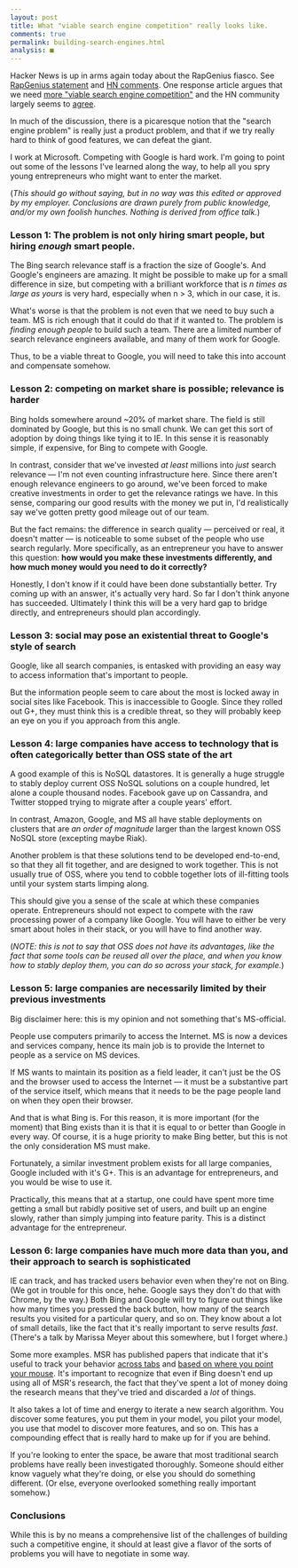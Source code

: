 ```yaml
---
layout: post
title: What "viable search engine competition" really looks like.
comments: true
permalink: building-search-engines.html
analysis: ■
---
```


Hacker News is up in arms again today about the RapGenius fiasco. See [RapGenius statement](http://news.rapgenius.com/Rap-genius-founders-rap-genius-is-back-on-google-lyrics) and [HN comments](https://news.ycombinator.com/item?id=7010997). One response article argues that we need [more "viable search engine competition"](http://peebs.org/2014/01/04/we-need-viable-search-engine-competition-now/) and the HN community largely seems to [agree](https://news.ycombinator.com/item?id=7011472).

In much of the discussion, there is a picaresque notion that the "search engine problem" is really just a product problem, and that if we try really hard to think of good features, we can defeat the giant.

I work at Microsoft. Competing with Google is hard work. I'm going to point out some of the lessons I've learned along the way, to help all you spry young entrepreneurs who might want to enter the market.

(*This should go without saying, but in no way was this edited or approved by my employer. Conclusions are drawn purely from public knowledge, and/or my own foolish hunches. Nothing is derived from office talk.*)


### Lesson 1: The problem is not only hiring smart people, but hiring *enough* smart people.

The Bing search relevance staff is a fraction the size of Google's. And Google's engineers are amazing. It might be possible to make up for a small difference in size, but competing with a brilliant workforce that is *n times as large as yours* is very hard, especially when n > 3, which in our case, it is.

What's worse is that the problem is not even that we need to buy such a team. MS is rich enough that it could do that if it wanted to. The problem is *finding enough people* to build such a team. There are a limited number of search relevance engineers available, and many of them work for Google.

Thus, to be a viable threat to Google, you will need to take this into account and compensate somehow.


### Lesson 2: competing on market share is possible; relevance is harder

Bing holds somewhere around ~20% of market share. The field is still dominated by Google, but this is no small chunk. We can get this sort of adoption by doing things like tying it to IE. In this sense it is reasonably simple, if expensive, for Bing to compete with Google.

In contrast, consider that we've invested *at least* millions into *just* search relevance &mdash; I'm not even counting infrastructure here. Since there aren't enough relevance engineers to go around, we've been forced to make creative investments in order to get the relevance ratings we have. In this sense, comparing our good results with the money we put in, I'd realistically say we've gotten pretty good mileage out of our team.

But the fact remains: the difference in search quality &mdash; perceived or real, it doesn't matter &mdash; is noticeable to some subset of the people who use search regularly. More specifically, as an entrepreneur you have to answer this question: **how would you make these investments differently, and how much money would you need to do it correctly?**

Honestly, I don't know if it could have been done substantially better. Try coming up with an answer, it's actually very hard. So far I don't think anyone has succeeded. Ultimately I think this will be a very hard gap to bridge directly, and entrepreneurs should plan accordingly.


### Lesson 3: social may pose an existential threat to Google's style of search

Google, like all search companies, is entasked with providing an easy way to access information that's important to people.

But the information people seem to care about the most is locked away in social sites like Facebook. This is inaccessible to Google. Since they rolled out G+, they must think this is a credible threat, so they will probably keep an eye on you if you approach from this angle.


### Lesson 4: large companies have access to technology that is often categorically better than OSS state of the art

A good example of this is NoSQL datastores. It is generally a huge struggle to stably deploy current OSS NoSQL solutions on a couple hundred, let alone a couple thousand nodes. Facebook gave up on Cassandra, and Twitter stopped trying to migrate after a couple years' effort.

In contrast, Amazon, Google, and MS all have stable deployments on clusters that are *an order of magnitude* larger than the largest known OSS NoSQL store (excepting maybe Riak).

Another problem is that these solutions tend to be developed end-to-end, so that they all fit together, and are designed to work together. This is not usually true of OSS, where you tend to cobble together lots of ill-fitting tools until your system starts limping along.

This should give you a sense of the scale at which these companies operate. Entrepreneurs should not expect to compete with the raw processing power of a company like Google. You will have to either be very smart about holes in their stack, or you will have to find another way.

(*NOTE: this is not to say that OSS does not have its advantages, like the fact that some tools can be reused all over the place, and when you know how to stably deploy them, you can do so across your stack, for example.*)


### Lesson 5: large companies are necessarily limited by their previous investments

Big disclaimer here: this is my opinion and not something that's MS-official.

People use computers primarily to access the Internet. MS is now a devices and services company, hence its main job is to provide the Internet to people as a service on MS devices.

If MS wants to maintain its position as a field leader, it can't just be the OS and the browser used to access the Internet &mdash; it must be a substantive part of the service itself, which means that it needs to be the page people land on when they open their browser.

And that is what Bing is. For this reason, it is more important (for the moment) that Bing exists than it is that it is equal to or better than Google in every way. Of course, it is a huge priority to make Bing better, but this is not the only consideration MS must make.

Fortunately, a similar investment problem exists for all large companies, Google included with it's G+. This is an advantage for entrepreneurs, and you would be wise to use it.

Practically, this means that at a startup, one could have spent more time getting a small but rabidly positive set of users, and built up an engine slowly, rather than simply jumping into feature parity. This is a distinct advantage for the entrepreneur.

### Lesson 6: large companies have much more data than you, and their approach to search is sophisticated

IE can track, and has tracked users behavior even when they're not on Bing. (We got in trouble for this once, hehe. Google says they don't do that with Chrome, by the way.) Both Bing and Google will try to figure out things like how many times you pressed the back button, how many of the search results you visited for a particular query, and so on. They know about a lot of small details, like the fact that it's really important to serve results *fast*. (There's a talk by Marissa Meyer about this somewhere, but I forget where.)

Some more examples. MSR has published papers that indicate that it's useful to track your behavior [across tabs](http://jeffhuang.com/Final_Branching_WSDM12.pdf) and [based on where you point your mouse](http://jeffhuang.com/Final_CursorModel_SIGIR12.pdf). It's important to recognize that even if Bing doesn't end up using all of MSR's research, the fact that they've spent a lot of money doing the research means that they've tried and discarded a *lot* of things.

It also takes a lot of time and energy to iterate a new search algorithm. You discover some features, you put them in your model, you pilot your model, you use that model to discover more features, and so on. This has a compounding effect that is really hard to make up for if you are behind.

If you're looking to enter the space, be aware that most traditional search problems have really been investigated thoroughly. Someone should either know vaguely what they're doing, or else you should do something different. (Or else, everyone overlooked something really important somehow.)


### Conclusions

While this is by no means a comprehensive list of the challenges of building such a competitive engine, it should at least give a flavor of the sorts of problems you will have to negotiate in some way.